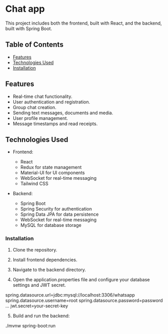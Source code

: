 # Chat app

This project includes both the frontend, built with React, and the backend, built with Spring Boot.

## Table of Contents

- [Features](#features)
- [Technologies Used](#technologies-used)
- [Installation](#installation)


## Features

- Real-time chat functionality.
- User authentication and registration.
- Group chat creation.
- Sending text messages, documents and media.
- User profile management.
- Message timestamps and read receipts.

## Technologies Used

- Frontend:

  - React
  - Redux for state management
  - Material-UI for UI components
  - WebSocket for real-time messaging
  - Tailwind CSS

- Backend:
  - Spring Boot
  - Spring Security for authentication
  - Spring Data JPA for data persistence
  - WebSocket for real-time messaging
  - MySQL for database storage


### Installation

1. Clone the repository.

2. Install frontend dependencies.

3. Navigate to the backend directory.

4. Open the application.properties file and configure your database settings and JWT secret.

spring.datasource.url=jdbc:mysql://localhost:3306/whatsapp
spring.datasource.username=root
spring.datasource.password=password
...
jwt.secret=your-secret-key

5. Build and run the backend:

./mvnw spring-boot:run


